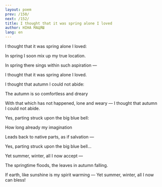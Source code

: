 ```yaml
---
layout: poem
prev: /150/
next: /152/
title: I thought that it was spring alone I loved 
author: НІНА МАЦЯШ
lang: en
---
```



 
I thought that it was spring alone I loved:

In spring I soon mix up my true location.

In spring there sings within such aspiration —

I thought that it was spring alone I loved.

I thought that autumn I could not abide:

The autumn is so comfortless and dreary

With that which has not happened, lone and weary — I thought that autumn I could not abide.

Yes, parting struck upon the big blue bell:

How long already my imagination

Leads back to native parts, as if salvation —

Yes, parting struck upon the big blue bell...

Yet summer, winter, all I now accept —

The springtime floods, the leaves in autumn falling.

If earth, like sunshine is my spirit warming — Yet summer, winter, all I now can bless!
